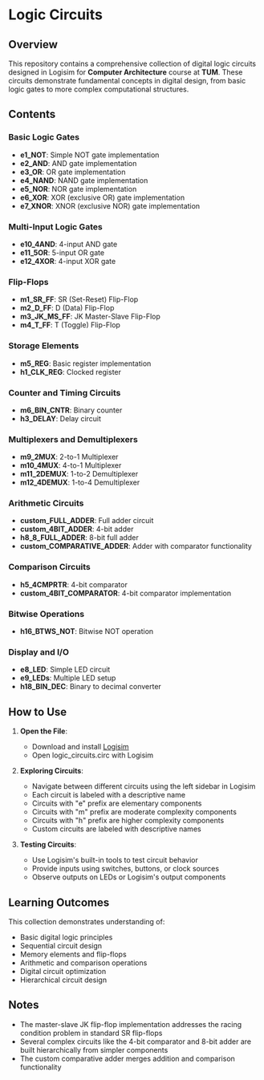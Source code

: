 # Logic Circuits

## Overview

This repository contains a comprehensive collection of digital logic circuits designed in Logisim for **Computer Architecture** course at **TUM**. These circuits demonstrate fundamental concepts in digital design, from basic logic gates to more complex computational structures.

## Contents

### Basic Logic Gates

- **e1_NOT**: Simple NOT gate implementation
- **e2_AND**: AND gate implementation
- **e3_OR**: OR gate implementation
- **e4_NAND**: NAND gate implementation
- **e5_NOR**: NOR gate implementation
- **e6_XOR**: XOR (exclusive OR) gate implementation
- **e7_XNOR**: XNOR (exclusive NOR) gate implementation

### Multi-Input Logic Gates

- **e10_4AND**: 4-input AND gate
- **e11_5OR**: 5-input OR gate
- **e12_4XOR**: 4-input XOR gate

### Flip-Flops

- **m1_SR_FF**: SR (Set-Reset) Flip-Flop
- **m2_D_FF**: D (Data) Flip-Flop
- **m3_JK_MS_FF**: JK Master-Slave Flip-Flop
- **m4_T_FF**: T (Toggle) Flip-Flop

### Storage Elements

- **m5_REG**: Basic register implementation
- **h1_CLK_REG**: Clocked register

### Counter and Timing Circuits

- **m6_BIN_CNTR**: Binary counter
- **h3_DELAY**: Delay circuit

### Multiplexers and Demultiplexers

- **m9_2MUX**: 2-to-1 Multiplexer
- **m10_4MUX**: 4-to-1 Multiplexer
- **m11_2DEMUX**: 1-to-2 Demultiplexer
- **m12_4DEMUX**: 1-to-4 Demultiplexer

### Arithmetic Circuits

- **custom_FULL_ADDER**: Full adder circuit
- **custom_4BIT_ADDER**: 4-bit adder
- **h8_8_FULL_ADDER**: 8-bit full adder
- **custom_COMPARATIVE_ADDER**: Adder with comparator functionality

### Comparison Circuits

- **h5_4CMPRTR**: 4-bit comparator
- **custom_4BIT_COMPARATOR**: 4-bit comparator implementation

### Bitwise Operations

- **h16_BTWS_NOT**: Bitwise NOT operation

### Display and I/O

- **e8_LED**: Simple LED circuit
- **e9_LEDs**: Multiple LED setup
- **h18_BIN_DEC**: Binary to decimal converter

## How to Use

1. **Open the File**:

   - Download and install [Logisim](http://www.cburch.com/logisim/)
   - Open logic_circuits.circ with Logisim

2. **Exploring Circuits**:

   - Navigate between different circuits using the left sidebar in Logisim
   - Each circuit is labeled with a descriptive name
   - Circuits with "e" prefix are elementary components
   - Circuits with "m" prefix are moderate complexity components
   - Circuits with "h" prefix are higher complexity components
   - Custom circuits are labeled with descriptive names

3. **Testing Circuits**:
   - Use Logisim's built-in tools to test circuit behavior
   - Provide inputs using switches, buttons, or clock sources
   - Observe outputs on LEDs or Logisim's output components

## Learning Outcomes

This collection demonstrates understanding of:

- Basic digital logic principles
- Sequential circuit design
- Memory elements and flip-flops
- Arithmetic and comparison operations
- Digital circuit optimization
- Hierarchical circuit design

## Notes

- The master-slave JK flip-flop implementation addresses the racing condition problem in standard SR flip-flops
- Several complex circuits like the 4-bit comparator and 8-bit adder are built hierarchically from simpler components
- The custom comparative adder merges addition and comparison functionality
